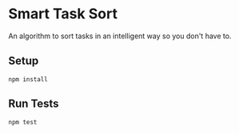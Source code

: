 # Smart Task Sort

An algorithm to sort tasks in an intelligent way so you don't have to.

## Setup

```
npm install
```

## Run Tests

```
npm test
```
